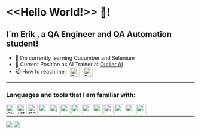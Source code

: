 # <<Hello World!>> 👋!
## I´m Erik , a QA Engineer and QA Automation student!

- 🌱 I’m currently learning Cucumber and Selenium
- 💼 Current Position as AI Trainer at <a href="https://outlier.ai/">Outlier AI</a> 
- 📫 How to reach me:  &nbsp; <a href="https://www.linkedin.com/in/erikverna/"> 
  <img align="center" alt="Erik Verna Linkedin" width="24px" src="https://icongr.am/devicon/linkedin-plain.svg?size=128&color=70c8ff"/></a>&nbsp;&nbsp;  <a href="mailto:vernaerik@gmail.com"> <img align="center" alt="Erik Verna Gmail" width="24px" src="https://icongr.am/entypo/email.svg?size=128&color=1564cb" /></a>

<hr />

### Languages and tools that I am familiar with:

<!-- GIT -->
<a href="https://git-scm.com/">
<img align="left" alt="Git" width="26px" src="https://icongr.am/devicon/git-original.svg?size=148&color=b31919" />
</a>

<!-- HTML -->
<a href="https://developer.mozilla.org/es/docs/Web/HTML">
<img align="left" alt="HTML" width="26px" src="https://icongr.am/devicon/html5-original.svg?size=148&color=b31919" />
</a>

<!-- CSS -->
<a href="https://developer.mozilla.org/es/docs/Web/CSS">
<img align="left" alt="CSS" width="26px" src="https://icongr.am/devicon/css3-original.svg?size=148&color=51388a" />
</a>

<!--TailwindCSS-->
<a href="https://tailwindcss.com/">
<img align="left" alt="" width="26px" src="https://res.cloudinary.com/arcjet-media/image/upload/c_scale,w_256/v1608734952/z8hzeszc9eb3sp3vp3qc.jpg" />
</a>

<!--Js-->
<a href="https://developer.mozilla.org/es/docs/Web/JavaScript">
<img align="left" alt="javascript" width="26px" src="https://icongr.am/devicon/javascript-original.svg?size=148&color=b31919" />
</a>

<!-- JAVA -->
<a href="https://www.java.com/es/">
<img align="left" alt="" width="26px" src="https://icongr.am/devicon/java-original.svg?size=128&color=1b460c" />
</a>

<!-- Python -->
<a href="https://www.python.org/">
<img align="left" alt="" width="26px" src="https://icongr.am/devicon/python-original.svg?size=122&color=1564cb" />
</a>

<!-- Maven -->
<a href="https://maven.apache.org/">
<img align="left" alt="" width="26px" src="https://encrypted-tbn0.gstatic.com/images?q=tbn:ANd9GcRsgbzUuAfmCXSjLUkPNBR1YkDiONbBsCezrw&s" />
</a>


<!-- REST Assured -->
<a href="https://rest-assured.io/">
<img align="left" alt="" width="26px" src="https://rest-assured.io/img/logo-transparent.png" />
</a>

<!-- SQLite -->
<a href="https://www.sqlite.org/">
<img align="left" alt="" width="26px" src="https://upload.wikimedia.org/wikipedia/commons/thumb/9/97/Sqlite-square-icon.svg/256px-Sqlite-square-icon.svg.png?20130711220928" />
</a>

<!-- Postman-->
<a href="https://www.postman.com/">
<img align="left" alt="" width="26px" src="https://cdn.worldvectorlogo.com/logos/postman.svg" />
</a>

<!-- Cucumber -->
<a href="https://cucumber.io/">
<img align="left" alt="" width="26px" src="https://icongr.am/devicon/cucumber-plain.svg?size=128&color=1b460c" />
</a>

<!-- Selenium -->
<a href="https://www.selenium.dev/">
<img align="left" alt="" width="26px" src="https://www.svgrepo.com/show/354321/selenium.svg" />
</a>
<br />

<hr />

![](https://github-readme-streak-stats.herokuapp.com/?user=ErikVerna&theme=dark&hide_border=false) ![](https://github-readme-stats.vercel.app/api/top-langs/?username=ErikVerna&theme=dark&hide_border=false&include_all_commits=false&count_private=false&layout=compact)





